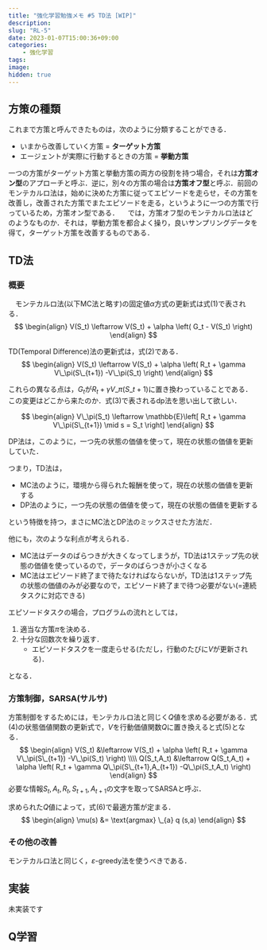 ```yaml
---
title: "強化学習勉強メモ #5 TD法 [WIP]"
description: 
slug: "RL-5"
date: 2023-01-07T15:00:36+09:00
categories:
    - 強化学習
tags:
image: 
hidden: true
---
```


## 方策の種類
これまで方策と呼んできたものは，次のように分類することができる．
- いまから改善していく方策 = **ターゲット方策**
- エージェントが実際に行動するときの方策 = **挙動方策**

一つの方策がターゲット方策と挙動方策の両方の役割を持つ場合，それは**方策オン型**のアプローチと呼ぶ．逆に，別々の方策の場合は**方策オフ型**と呼ぶ．前回のモンテカルロ法は，始めに決めた方策に従ってエピソードを走らせ，その方策を改善し，改善された方策でまたエピソードを走る，というように一つの方策で行っているため，方策オン型である．
　では，方策オフ型のモンテカルロ法はどのようなものか．それは，挙動方策を都合よく操り，良いサンプリングデータを得て，ターゲット方策を改善するものである．

## TD法
### 概要
　モンテカルロ法(以下MC法と略す)の固定値$\alpha$方式の更新式は式$(1)$で表される．
$$
\begin{align}
V(S_t) \leftarrow V(S_t) + \alpha \left( G_t - V(S_t) \right)
\end{align}
$$

TD(Temporal Difference)法の更新式は，式$(2)$である．
$$
\begin{align}
V(S_t) \leftarrow V(S_t) + \alpha \left( R_t + \gamma V\_\pi(S\_{t+1}) -V\_\pi(S_t) \right)
\end{align}
$$

これらの異なる点は，$G_t$が$R_t + \gamma V\_\pi(S\_{t+1})$に置き換わっていることである．この変更はどこから来たのか．式$(3)$で表されるdp法を思い出して欲しい．

$$
\begin{align}
V\_\pi(S_t) \leftarrow \mathbb{E}\left[ R_t + \gamma V\_\pi(S\_{t+1}) \mid s = S_t \right]
\end{align}
$$

DP法は，このように，一つ先の状態の価値を使って，現在の状態の価値を更新していた．

つまり，TD法は，

- MC法のように，環境から得られた報酬を使って，現在の状態の価値を更新する
- DP法のように，一つ先の状態の価値を使って，現在の状態の価値を更新する

という特徴を持つ，まさにMC法とDP法のミックスさせた方法だ．

他にも，次のような利点が考えられる．

- MC法はデータのばらつきが大きくなってしまうが，TD法は$1$ステップ先の状態の価値を使っているので，データのばらつきが小さくなる
- MC法はエピソード終了まで待たなければならないが，TD法は$1$ステップ先の状態の価値のみが必要なので，エピソード終了まで待つ必要がない(=連続タスクに対応できる)

エピソードタスクの場合，プログラムの流れとしては，
1. 適当な方策$\pi$を決める．
1. 十分な回数次を繰り返す．
    - エピソードタスクを一度走らせる(ただし，行動のたびに$V$が更新される)．

となる．

### 方策制御，SARSA(サルサ)
方策制御をするためには，モンテカルロ法と同じく$Q$値を求める必要がある．式$(4)$の状態価値関数の更新式で，$V$を行動価値関数$Q$に置き換えると式$(5)$となる．
$$
\begin{align}
V(S_t) &\leftarrow V(S_t) + \alpha \left( R_t + \gamma V\_\pi(S\_{t+1}) -V\_\pi(S_t) \right) \\\\
Q(S_t,A_t) &\leftarrow Q(S_t,A_t) + \alpha \left( R_t + \gamma Q\_\pi(S\_{t+1},A_{t+1}) -Q\_\pi(S_t,A_t) \right)
\end{align}
$$
必要な情報$S_t,A_t,R_t,S_{t+1},A_{t+1}$の文字を取ってSARSAと呼ぶ．

求められた$Q$値によって，式$(6)$で最適方策が定まる．
$$
\begin{align}
\mu(s) &= \text{argmax} \_{a} q (s,a)
\end{align}
$$

### その他の改善
モンテカルロ法と同じく，$\varepsilon$-greedy法を使うべきである．

## 実装
未実装です

## Q学習